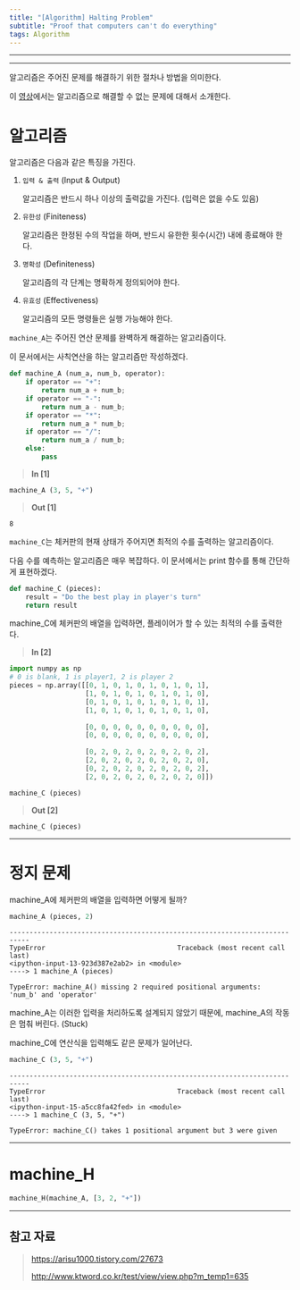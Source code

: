 ```yaml
---
title: "[Algorithm] Halting Problem"
subtitle: "Proof that computers can't do everything"
tags: Algorithm
---
```








---









---





알고리즘은 주어진 문제를 해결하기 위한 절차나 방법을 의미한다.

이 [영상](https://www.youtube.com/watch?v=92WHN-pAFCs&ab_channel=udiprod)에서는 알고리즘으로 해결할 수 없는 문제에 대해서 소개한다.



# 알고리즘

알고리즘은 다음과 같은 특징을 가진다.

1. `입력 & 출력` (Input & Output)

   알고리즘은 반드시 하나 이상의 출력값을 가진다. (입력은 없을 수도 있음)

1. `유한성` (Finiteness)

   알고리즘은 한정된 수의 작업을 하며, 반드시 유한한 횟수(시간) 내에 종료해야 한다.

3. `명확성` (Definiteness)

   알고리즘의 각 단계는 명확하게 정의되어야 한다.

4. `유효성` (Effectiveness)

   알고리즘의 모든 명령들은 실행 가능해야 한다.









`machine_A`는 주어진 연산 문제를 완벽하게 해결하는 알고리즘이다. 

이 문서에서는 사칙연산을 하는 알고리즘만 작성하겠다.

```python
def machine_A (num_a, num_b, operator):
    if operator == "+":
        return num_a + num_b;
    if operator == "-":
        return num_a - num_b;
    if operator == "*":
        return num_a * num_b;
    if operator == "/":
        return num_a / num_b;
    else:
        pass
```

> **In [1]**


```python
machine_A (3, 5, "+")
```

> **Out [1]**


    8



`machine_C`는 체커판의 현재 상태가 주어지면 최적의 수를 출력하는 알고리즘이다.

다음 수를 예측하는 알고리즘은 매우 복잡하다. 이 문서에서는 print 함수를 통해 간단하게 표현하겠다.


```python
def machine_C (pieces):
    result = "Do the best play in player's turn"
    return result
```

machine_C에 체커판의 배열을 입력하면, 플레이어가 할 수 있는 최적의 수를 출력한다.

> **In [2]**


```python
import numpy as np
# 0 is blank, 1 is player1, 2 is player 2
pieces = np.array([[0, 1, 0, 1, 0, 1, 0, 1, 0, 1],
                   [1, 0, 1, 0, 1, 0, 1, 0, 1, 0],
                   [0, 1, 0, 1, 0, 1, 0, 1, 0, 1],
                   [1, 0, 1, 0, 1, 0, 1, 0, 1, 0],
                  
                   [0, 0, 0, 0, 0, 0, 0, 0, 0, 0],
                   [0, 0, 0, 0, 0, 0, 0, 0, 0, 0],
                  
                   [0, 2, 0, 2, 0, 2, 0, 2, 0, 2],
                   [2, 0, 2, 0, 2, 0, 2, 0, 2, 0],
                   [0, 2, 0, 2, 0, 2, 0, 2, 0, 2],
                   [2, 0, 2, 0, 2, 0, 2, 0, 2, 0]])

machine_C (pieces)
```

> **Out [2]**

    machine_C (pieces)

---





# 정지 문제

machine_A에 체커판의 배열을 입력하면 어떻게 될까?

```python
machine_A (pieces, 2)
```


    ---------------------------------------------------------------------------
    TypeError                                 Traceback (most recent call last)
    <ipython-input-13-923d387e2ab2> in <module>
    ----> 1 machine_A (pieces)
    
    TypeError: machine_A() missing 2 required positional arguments: 'num_b' and 'operator'

machine_A는 이러한 입력을 처리하도록 설계되지 않았기 때문에, machine_A의 작동은 멈춰 버린다. (Stuck)

machine_C에 연산식을 입력해도 같은 문제가 일어난다.

```python
machine_C (3, 5, "+")
```


    ---------------------------------------------------------------------------
    TypeError                                 Traceback (most recent call last)
    <ipython-input-15-a5cc8fa42fed> in <module>
    ----> 1 machine_C (3, 5, "+")
    
    TypeError: machine_C() takes 1 positional argument but 3 were given

---





# machine_H



```python
machine_H(machine_A, [3, 2, "+"])
```





















---

## 참고 자료

> https://arisu1000.tistory.com/27673
>
> http://www.ktword.co.kr/test/view/view.php?m_temp1=635

